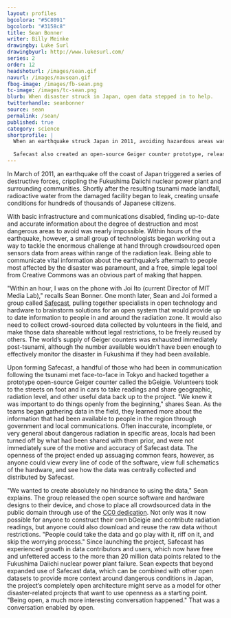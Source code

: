```yaml
---
layout: profiles
bgcolora: "#5C8091"
bgcolorb: "#3158c8"
title: Sean Bonner
writer: Billy Meinke
drawingby: Luke Surl
drawingbyurl: http://www.lukesurl.com/
series: 2
order: 12
headshoturl: /images/sean.gif
navurl: /images/navsean.gif
fbog-image: /images/fb-sean.png
tc-image: /images/tc-sean.png
blurb: When disaster struck in Japan, open data stepped in to help.
twitterhandle: seanbonner
source: sean
permalink: /sean/
published: true
category: science
shortprofile: |
  When an earthquake struck Japan in 2011, avoiding hazardous areas was critical. A month later, Sean Bonner and Joi Ito launched a project called Safecast to gather crowdsourced open sensor data, creating a system of up-to-date information on radiation zones in Japan. By applying the Creative Commons' public domain declaration (CC0) to the data, they then ensured "Absolutely no hindrance to using the data."
  
  Safecast also created an open-source Geiger counter prototype, releasing full details of the software, hardware, and data collection to the public. By alleviating concerns about inaccurate or incomplete information, Safecast has grown in data contributors and users, all whom have free and unfettered access to 25 million (and growing!) data points through CC0. 
---
```


In March of 2011, an earthquake off the coast of Japan triggered a series of destructive forces, crippling the Fukushima Daiichi nuclear power plant and surrounding communities. Shortly after the resulting tsunami made landfall, radioactive water from the damaged facility began to leak, creating unsafe conditions for hundreds of thousands of Japanese citizens.

With basic infrastructure and communications disabled, finding up-to-date and accurate information about the degree of destruction and most dangerous areas to avoid was nearly impossible. Within hours of the earthquake, however, a small group of technologists began working out a way to tackle the enormous challenge at hand through crowdsourced open sensors data from areas within range of the radiation leak.  Being able to communicate vital information about the earthquake’s aftermath to people most affected by the disaster was paramount, and a free, simple legal tool from Creative Commons was an obvious part of making that happen.

"Within an hour, I was on the phone with Joi Ito (current Director of MIT Media Lab)," recalls Sean Bonner. One month later, Sean and Joi formed  a group called [Safecast](http://blog.safecast.org/), pulling together specialists in open technology and hardware to brainstorm solutions for an open system that would provide up to date information to people in and around the radiation zone. It would also need to collect crowd-sourced data collected by volunteers in the field, and make those data shareable without legal restrictions, to be freely reused by others. The world’s supply of Geiger counters was exhausted immediately post-tsunami, although the number available wouldn’t have been enough to effectively monitor the disaster in Fukushima if they had been available.

Upon forming Safecast, a handful of those who had been in communication following the tsunami met face-to-face in Tokyo and hacked together a prototype open-source Geiger counter called the bGeigie. Volunteers took to the streets on foot and in cars to take readings and share geographic, radiation level, and other useful data back up to the project. "We knew it was important to do things openly from the beginning," shares Sean. As the teams began gathering data in the field, they learned more about the information that had been available to people in the region through government and local communications. Often inaccurate, incomplete, or very general about dangerous radiation in specific areas, locals had been turned off by what had been shared with them prior, and were not immediately sure of the motive and accuracy of Safecast data. The openness of the project ended up assuaging common fears, however, as anyone could view every line of code of the software, view full schematics of the hardware, and see how the data was centrally collected and distributed by Safecast.

"We wanted to create absolutely no hindrance to using the data," Sean explains. The group released the open source software and hardware designs to their device, and chose to place all crowdsourced data in the public domain through use of the [CC0 dedication](http://creativecommons.org/publicdomain/zero/1.0/). Not only was it now possible for anyone to construct their own bGeigie and contribute radiation readings, but anyone could also download and reuse the raw data without restrictions. "People could take the data and go play with it, riff on it, and skip the worrying process." Since launching the project, Safecast has experienced growth in data contributors and users, which now have free and unfettered access to the more than 20 million data points related to the Fukushima Daiichi nuclear power plant failure. Sean expects that beyond expanded use of Safecast data, which can be combined with other open datasets to provide more context around dangerous conditions in Japan, the project’s completely open architecture might serve as a model for other disaster-related projects that want to use openness as a starting point. "Being open, a much more interesting conversation happened." That was a conversation enabled by open.
